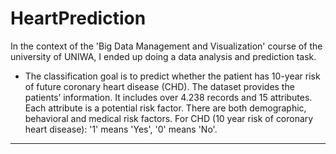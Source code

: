 # HeartPrediction

In the context of the 'Big Data Management and Visualization' course of the university
of UNIWA, I ended up doing a data analysis and prediction task.

- The classification goal is to predict whether the patient has 10-year risk of future coronary heart disease (CHD).
The dataset provides the patients’ information. It includes over 4.238 records and 15 attributes.
Each attribute is a potential risk factor. There are both demographic, behavioral and medical risk factors.
For CHD (10 year risk of coronary heart disease): '1' means 'Yes', '0' means 'No'.

---------------------------------------------------------------------------------------------------------------------










